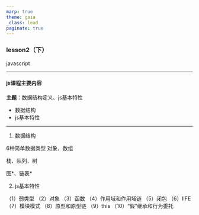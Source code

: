 ```yaml
---
marp: true
theme: gaia
_class: lead
paginate: true
---
```


### lesson2（下）
javascript

---
#### js课程主要内容
**主题**：数据结构定义、js基本特性

- 数据结构
- js基本特性

---
1. 数据结构

6种简单数据类型
对象，数组

栈、队列、树

图*、链表*


2. js基本特性

（1）弱类型
（2）对象
（3）函数
（4）作用域和作用域链
（5）闭包
（6）IIFE
（7）模块模式
（8）原型和原型链
（9）this
（10）“假”继承和行为委托
